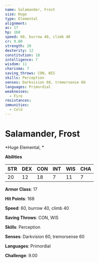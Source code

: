 ```yaml
---
name: Salamander, Frost
size: Huge
type: Elemental
alignment: 
ac: 17
hp: 168
speed: 60, burrow 40, climb 40
cr: 9.00
strength: 20
dexterity: 12
constitution: 18
intelligence: 7
wisdom: 11
charisma: 7
saving_throws: CON, WIS
skills: Perception
senses: Darkvision 60, tremorsense 60
languages: Primordial
weaknesses:
  - Fire
resistances:
immunities:
  - Cold
---
```


# Salamander, Frost

*Huge Elemental, *

**Abilities**

| STR | DEX | CON | INT | WIS | CHA |
| --- | --- | --- | --- | --- | --- |
| 20 | 12 | 18 | 7 | 11 | 7 |

**Armor Class**: 17

**Hit Points**: 168

**Speed**: 60, burrow 40, climb 40

**Saving Throws**: CON, WIS

**Skills**: Perception

**Senses**: Darkvision 60, tremorsense 60

**Languages**: Primordial

**Challenge**: 9.00

